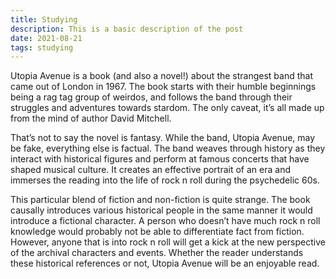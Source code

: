 ```yaml
---
title: Studying
description: This is a basic description of the post
date: 2021-08-21
tags: studying
---
```

Utopia Avenue is a book (and also a novel!) about the strangest band that came out of London in 1967. The book starts with their humble beginnings being a rag tag group of weirdos, and follows the band through their struggles and adventures towards stardom. The only caveat, it’s all made up from the mind of author David Mitchell.

That’s not to say the novel is fantasy. While the band, Utopia Avenue, may be fake, everything else is factual. The band weaves through history as they interact with historical figures and perform at famous concerts that have shaped musical culture. It creates an effective portrait of an era and immerses the reading into the life of rock n roll during the psychedelic 60s.

This particular blend of fiction and non-fiction is quite strange. The book causally introduces various historical people in the same manner it would introduce a fictional character. A person who doesn’t have much rock n roll knowledge would probably not be able to differentiate fact from fiction. However, anyone that is into rock n roll will get a kick at the new perspective of the archival characters and events. Whether the reader understands these historical references or not, Utopia Avenue will be an enjoyable read.